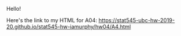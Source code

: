 Hello!

Here's the link to my HTML for A04: https://stat545-ubc-hw-2019-20.github.io/stat545-hw-iamurphy/hw04/A4.html 
